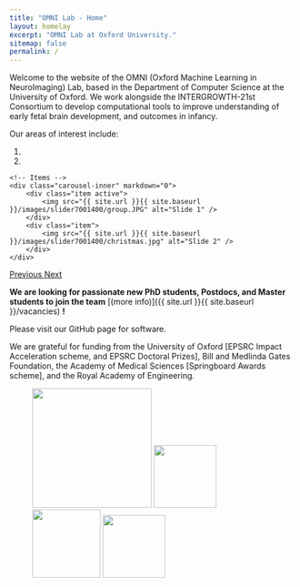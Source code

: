 ```yaml
---
title: "OMNI Lab - Home"
layout: homelay
excerpt: "OMNI Lab at Oxford University."
sitemap: false
permalink: /
---
```


Welcome to the website of the OMNI (Oxford Machine Learning in NeuroImaging) Lab, based in the Department of Computer Science at the University of Oxford. We work alongside the INTERGROWTH-21st Consortium to develop computational tools to improve understanding of early fetal brain development, and outcomes in infancy.

Our areas of interest include:


<div markdown="0" id="carousel" class="carousel slide" data-ride="carousel" data-interval="4000" data-pause="hover" >
    <!-- Menu -->
    <ol class="carousel-indicators">
        <li data-target="#carousel" data-slide-to="0" class="active"></li>
        <li data-target="#carousel" data-slide-to="1"></li>
    </ol>

    <!-- Items -->
    <div class="carousel-inner" markdown="0">
        <div class="item active">
            <img src="{{ site.url }}{{ site.baseurl }}/images/slider7001400/group.JPG" alt="Slide 1" />
        </div>
        <div class="item">
            <img src="{{ site.url }}{{ site.baseurl }}/images/slider7001400/christmas.jpg" alt="Slide 2" />
        </div>
    </div>
  <a class="left carousel-control" href="#carousel" role="button" data-slide="prev">
    <span class="glyphicon glyphicon-chevron-left" aria-hidden="true"></span>
    <span class="sr-only">Previous</span>
  </a>
  <a class="right carousel-control" href="#carousel" role="button" data-slide="next">
    <span class="glyphicon glyphicon-chevron-right" aria-hidden="true"></span>
    <span class="sr-only">Next</span>
  </a>
</div>


 **We are  looking for passionate new PhD students, Postdocs, and Master students to join the team** [(more info)]({{ site.url }}{{ site.baseurl }}/vacancies) **!**

Please visit our GitHub page for software.

We are grateful for funding from the University of Oxford [EPSRC Impact Acceleration scheme, and EPSRC Doctoral Prizes], Bill and Medlinda Gates Foundation, the Academy of Medical Sciences [Springboard Awards scheme], and the Royal Academy of Engineering.

<figure class="fourth">
  <img src="{{ site.url }}{{ site.baseurl }}/images/logopic/Logo_OxfordCS.jpeg" style="width: 210px">
  <img src="{{ site.url }}{{ site.baseurl }}/images/logopic/Logo_BMFG.png" style="width: 110px">
  <img src="{{ site.url }}{{ site.baseurl }}/images/logopic/Logo_EPSRC.png" style="width: 120px">
  <img src="{{ site.url }}{{ site.baseurl }}/images/logopic/Logo_AMS.jpeg" style="width: 110px">
</figure>

